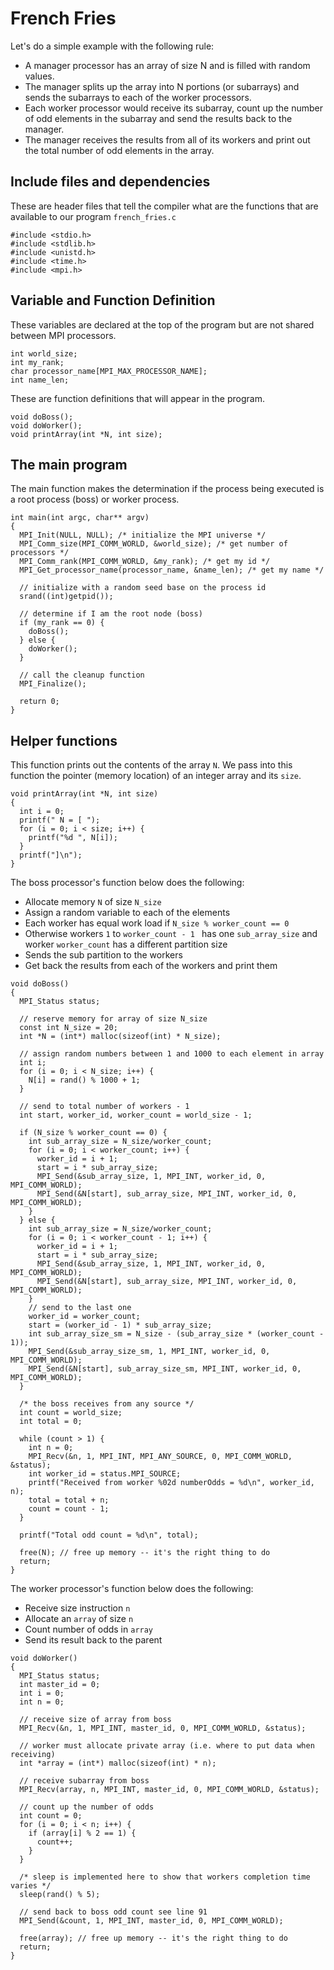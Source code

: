 # French Fries

Let's do a simple example with the following rule:

* A manager processor has an array of size N and is filled with random values.  
* The manager splits up the array into N portions (or subarrays) and sends the subarrays to each of the worker processors.
* Each worker processor would receive its subarray, count up the number of odd elements in the subarray and send the results back to the manager.
* The manager receives the results from all of its workers and print out the total number of odd elements in the array.

## Include files and dependencies

These are header files that tell the compiler what are the functions that are available to our program `french_fries.c`

```
#include <stdio.h>
#include <stdlib.h>
#include <unistd.h>
#include <time.h>
#include <mpi.h>
```

## Variable and Function Definition

These variables are declared at the top of the program but are not shared between MPI processors.

```
int world_size;
int my_rank;
char processor_name[MPI_MAX_PROCESSOR_NAME];
int name_len;
```

These are function definitions that will appear in the program.

```
void doBoss();
void doWorker();
void printArray(int *N, int size);
```

## The main program

The main function makes the determination if the process being executed is a root process (boss) or worker process.

```
int main(int argc, char** argv)
{
  MPI_Init(NULL, NULL); /* initialize the MPI universe */
  MPI_Comm_size(MPI_COMM_WORLD, &world_size); /* get number of processors */
  MPI_Comm_rank(MPI_COMM_WORLD, &my_rank); /* get my id */
  MPI_Get_processor_name(processor_name, &name_len); /* get my name */

  // initialize with a random seed base on the process id
  srand((int)getpid());

  // determine if I am the root node (boss)
  if (my_rank == 0) {
    doBoss();
  } else {
    doWorker();
  }

  // call the cleanup function
  MPI_Finalize();

  return 0;
}
```

## Helper functions

This function prints out the contents of the array `N`.  We pass into this function the pointer (memory location) of an integer array and its `size`.

```
void printArray(int *N, int size)
{
  int i = 0;
  printf(" N = [ ");
  for (i = 0; i < size; i++) {
    printf("%d ", N[i]);
  }
  printf("]\n");
}
```

The boss processor's function below does the following:
* Allocate memory `N` of size `N_size`
* Assign a random variable to each of the elements
* Each worker has equal work load if `N_size % worker_count == 0`
* Otherwise workers `1` to `worker_count - 1 ` has one `sub_array_size` and worker `worker_count` has a different partition size
* Sends the sub partition to the workers
* Get back the results from each of the workers and print them

```
void doBoss()
{
  MPI_Status status;

  // reserve memory for array of size N_size
  const int N_size = 20;
  int *N = (int*) malloc(sizeof(int) * N_size);

  // assign random numbers between 1 and 1000 to each element in array
  int i;
  for (i = 0; i < N_size; i++) {
    N[i] = rand() % 1000 + 1;
  }

  // send to total number of workers - 1
  int start, worker_id, worker_count = world_size - 1;

  if (N_size % worker_count == 0) {
    int sub_array_size = N_size/worker_count;
    for (i = 0; i < worker_count; i++) {
      worker_id = i + 1;
      start = i * sub_array_size;
      MPI_Send(&sub_array_size, 1, MPI_INT, worker_id, 0, MPI_COMM_WORLD);
      MPI_Send(&N[start], sub_array_size, MPI_INT, worker_id, 0, MPI_COMM_WORLD);
    }
  } else {
    int sub_array_size = N_size/worker_count;
    for (i = 0; i < worker_count - 1; i++) {
      worker_id = i + 1;
      start = i * sub_array_size;
      MPI_Send(&sub_array_size, 1, MPI_INT, worker_id, 0, MPI_COMM_WORLD);
      MPI_Send(&N[start], sub_array_size, MPI_INT, worker_id, 0, MPI_COMM_WORLD);
    }
    // send to the last one
    worker_id = worker_count;
    start = (worker_id - 1) * sub_array_size;
    int sub_array_size_sm = N_size - (sub_array_size * (worker_count - 1));
    MPI_Send(&sub_array_size_sm, 1, MPI_INT, worker_id, 0, MPI_COMM_WORLD);
    MPI_Send(&N[start], sub_array_size_sm, MPI_INT, worker_id, 0, MPI_COMM_WORLD);
  }

  /* the boss receives from any source */
  int count = world_size;
  int total = 0;

  while (count > 1) {
    int n = 0;
    MPI_Recv(&n, 1, MPI_INT, MPI_ANY_SOURCE, 0, MPI_COMM_WORLD, &status);
    int worker_id = status.MPI_SOURCE;
    printf("Received from worker %02d numberOdds = %d\n", worker_id, n);
    total = total + n;
    count = count - 1;
  }

  printf("Total odd count = %d\n", total);

  free(N); // free up memory -- it's the right thing to do
  return;
}
```

The worker processor's function below does the following:
* Receive size instruction `n`
* Allocate an `array` of size `n`
* Count number of odds in `array`
* Send its result back to the parent

```
void doWorker()
{
  MPI_Status status;
  int master_id = 0;
  int i = 0;
  int n = 0;

  // receive size of array from boss
  MPI_Recv(&n, 1, MPI_INT, master_id, 0, MPI_COMM_WORLD, &status);

  // worker must allocate private array (i.e. where to put data when receiving)
  int *array = (int*) malloc(sizeof(int) * n);

  // receive subarray from boss
  MPI_Recv(array, n, MPI_INT, master_id, 0, MPI_COMM_WORLD, &status);

  // count up the number of odds
  int count = 0;
  for (i = 0; i < n; i++) {
    if (array[i] % 2 == 1) {
      count++;
    }
  }

  /* sleep is implemented here to show that workers completion time varies */
  sleep(rand() % 5);

  // send back to boss odd count see line 91
  MPI_Send(&count, 1, MPI_INT, master_id, 0, MPI_COMM_WORLD);

  free(array); // free up memory -- it's the right thing to do
  return;
}
```
